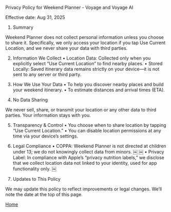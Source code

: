 Privacy Policy for Weekend Planner - Voyage and Voyage AI

Effective date: Aug 31, 2025

1. Summary

Weekend Planner does not collect personal information unless you choose to share it. Specifically, we only access your location if you tap Use Current Location, and we never share your data with third parties.

2. Information We Collect
	•	Location Data: Collected only when you explicitly select “Use Current Location” to find nearby places.
	•	Stored Locally: Saved itinerary data remains strictly on your device—it is not sent to any server or third party.

3. How We Use Your Data
	•	To help you discover nearby places and build your weekend itinerary.
	•	To estimate distances and arrival times (ETA).

4. No Data Sharing

We never sell, share, or transmit your location or any other data to third parties. Your information stays with you.

5. Transparency & Control
	•	You choose when to share location by tapping “Use Current Location.”
	•	You can disable location permissions at any time via your device’s settings.

6. Legal Compliance
	•	COPPA: Weekend Planner is not directed at children under 13; we do not knowingly collect data from minors.  ￼ ￼
	•	Privacy Label: In compliance with Apple’s “privacy nutrition labels,” we disclose that we collect location data not linked to your identity, used for app functionality only.  ￼

7. Updates to This Policy

We may update this policy to reflect improvements or legal changes. We’ll note the date at the top of this page.


[Home](README.md)
